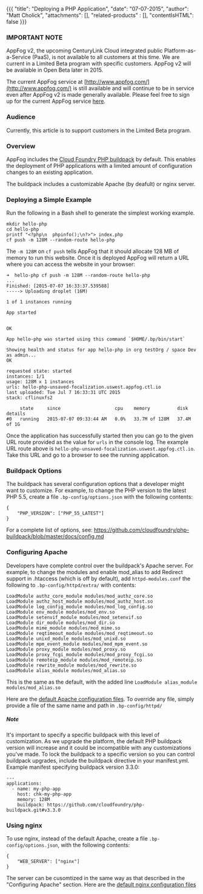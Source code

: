 {{{
  "title": "Deploying a PHP Application",
  "date": "07-07-2015",
  "author": "Matt Cholick",
  "attachments": [],
  "related-products" : [],
  "contentIsHTML": false
}}}

### IMPORTANT NOTE

AppFog v2, the upcoming CenturyLink Cloud integrated public Platform-as-a-Service (PaaS), is not available to all customers at this time. We are current in a Limited Beta program with specific customers. AppFog v2 will be available in Open Beta later in 2015.

The current AppFog service at [http://www.appfog.com/](http://www.appfog.com/) is still available and will continue to be in service even after AppFog v2 is made generally available. Please feel free to sign up for the current AppFog service [here](https://console.appfog.com/signup).

### Audience

Currently, this article is to support customers in the Limited Beta program.

### Overview

AppFog includes the [Cloud Foundry PHP buildpack](https://github.com/cloudfoundry/php-buildpack) by default. This enables the deployment of PHP applications with a limited amount of configuration changes to an existing application.

The buildpack includes a customizable Apache (by deafult) or nginx server.

### Deploying a Simple Example

Run the following in a Bash shell to generate the simplest working example.

```
mkdir hello-php
cd hello-php
printf "<?php\n  phpinfo();\n?>"> index.php
cf push -m 128M --random-route hello-php
```

The `-m 128M` on `cf push` tells AppFog that it should allocate 128 MB of memory to run this website. Once it is deployed AppFog will return a URL where you can access the website in your browser:

```
➜  hello-php cf push -m 128M --random-route hello-php
...
Finished: [2015-07-07 16:33:37.539588]
-----> Uploading droplet (16M)

1 of 1 instances running

App started


OK

App hello-php was started using this command `$HOME/.bp/bin/start`

Showing health and status for app hello-php in org testOrg / space Dev as admin...
OK

requested state: started
instances: 1/1
usage: 128M x 1 instances
urls: hello-php-unsaved-focalization.uswest.appfog.ctl.io
last uploaded: Tue Jul 7 16:33:31 UTC 2015
stack: cflinuxfs2

     state     since                    cpu    memory          disk          details   
#0   running   2015-07-07 09:33:44 AM   0.0%   33.7M of 128M   37.4M of 1G      
```

Once the application has successfully started then you can go to the given URL route provided as the value for `urls` in the console log. The example URL route above is `hello-php-unsaved-focalization.uswest.appfog.ctl.io`. Take this URL and go to a browser to see the running application.

### Buildpack Options

The buildpack has several configuration options that a developer might want to customize. For example, to change the PHP version to the latest PHP 5.5, create a file `.bp-config/options.json` with the following contents:

```
{
    "PHP_VERSION": ["PHP_55_LATEST"]
}
```

For a complete list of options, see: https://github.com/cloudfoundry/php-buildpack/blob/master/docs/config.md

### Configuring Apache

Developers have complete control over the buildpack's Apache server. For example, to change the modules and enable mod_alias to add Redirect support in .htaccess (which is off by default), add `httpd-modules.conf` the following to `.bp-config/httpd/extra/` with contents:

```
LoadModule authz_core_module modules/mod_authz_core.so
LoadModule authz_host_module modules/mod_authz_host.so
LoadModule log_config_module modules/mod_log_config.so
LoadModule env_module modules/mod_env.so
LoadModule setenvif_module modules/mod_setenvif.so
LoadModule dir_module modules/mod_dir.so
LoadModule mime_module modules/mod_mime.so
LoadModule reqtimeout_module modules/mod_reqtimeout.so
LoadModule unixd_module modules/mod_unixd.so
LoadModule mpm_event_module modules/mod_mpm_event.so
LoadModule proxy_module modules/mod_proxy.so
LoadModule proxy_fcgi_module modules/mod_proxy_fcgi.so
LoadModule remoteip_module modules/mod_remoteip.so
LoadModule rewrite_module modules/mod_rewrite.so
LoadModule alias_module modules/mod_alias.so
```

This is the same as the default, with the added line `LoadModule alias_module modules/mod_alias.so`

Here are the [default Apache configuration files](https://github.com/cloudfoundry/php-buildpack/tree/master/defaults/config/httpd). To override any file, simply provide a file of the same name and path in `.bp-config/httpd/`

##### Note

It's important to specify a specific buildpack with this level of customization. As we upgrade the platform, the default PHP buildpack version will increase and it could be incompatible with any customizations you've made. To lock the buildpack to a specific version so you can control buildpack upgrades, include the buildpack directive in your manifest.yml. Example manifest specifying buildpack version 3.3.0:

```
---
applications:
  - name: my-php-app
    host: chk-my-php-app
    memory: 128M
    buildpack: https://github.com/cloudfoundry/php-buildpack.git#v3.3.0
```

### Using nginx

To use nginx, instead of the default Apache, create a file `.bp-config/options.json`, with the following contents:

```
{
    "WEB_SERVER": ["nginx"]
}
```

The server can be cusomtized in the same way as that described in the "Configuring Apache" section. Here are the
[default nginx configuration files](https://github.com/cloudfoundry/php-buildpack/tree/master/defaults/config/nginx)
